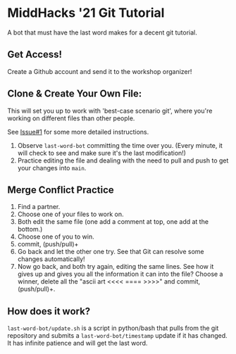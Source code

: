 # MiddHacks '21 Git Tutorial

A bot that must have the last word makes for a decent git tutorial.

## Get Access!

Create a Github account and send it to the workshop organizer!

## Clone & Create Your Own File:

This will set you up to work with 'best-case scenario git', where you're working on different files than other people.

See [Issue#1](https://github.com/jjfiv/middhacks21-git/issues/1) for some more detailed instructions.

1. Observe ``last-word-bot`` committing the time over you. (Every minute, it will check to see and make sure it's the last modification!)
2. Practice editing the file and dealing with the need to pull and push to get your changes into ``main``.

## Merge Conflict Practice

1. Find a partner.
2. Choose one of your files to work on.
3. Both edit the same file (one add a comment at top, one add at the bottom.)
4. Choose one of you to win.
5. commit, (push/pull)+
6. Go back and let the other one try. See that Git can resolve some changes automatically!
7. Now go back, and both try again, editing the same lines. See how it gives up and gives you all the information it can into the file? Choose a winner, delete all the "ascii art <<<< ==== >>>>" and commit, (push/pull)+.

## How does it work?

``last-word-bot/update.sh`` is a script in python/bash that pulls from the git repository and submits a ``last-word-bot/timestamp`` update if it has changed. It has infinite patience and will get the last word.
